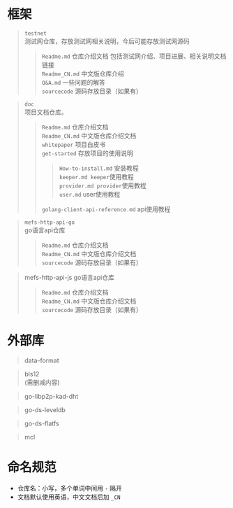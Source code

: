 # 框架
> `testnet`  
> 测试网仓库，存放测试网相关说明，今后可能存放测试网源码  
>> `Readme.md`  仓库介绍文档 包括测试网介绍、项目进展、相关说明文档链接  
>> `Readme_CN.md` 中文版仓库介绍  
>> `Q&A.md` 一些问题的解答  
>> `sourcecode` 源码存放目录（如果有）

> `doc`  
> 项目文档仓库。
>> `Readme.md` 仓库介绍文档  
>> `Readme_CN.md` 中文版仓库介绍文档  
>> `whitepaper` 项目白皮书  
>> `get-started`  存放项目的使用说明
>>> `How-to-install.md` 安装教程  
>>> `keeper.md keeper`使用教程  
>>> `provider.md provider`使用教程  
>>> `user.md` user使用教程  
>>>
>> `golang-client-api-reference.md` api使用教程
>>

> `mefs-http-api-go`  
> go语言api仓库
>> `Readme.md` 仓库介绍文档  
>> `Readme_CN.md` 中文版仓库介绍文档  
>> `sourcecode` 源码存放目录（如果有）  
>>

> mefs-http-api-js
> go语言api仓库
>> `Readme.md` 仓库介绍文档  
>> `Readme_CN.md` 中文版仓库介绍文档  
>> `sourcecode` 源码存放目录（如果有）
>>

# 外部库

> data-format

> bls12  
> (需删减内容)

> go-libp2p-kad-dht

> go-ds-leveldb

> go-ds-flatfs

> mcl



# 命名规范
+ 仓库名：小写，多个单词中间用 `-` 隔开
+ 文档默认使用英语，中文文档后加 `_CN`